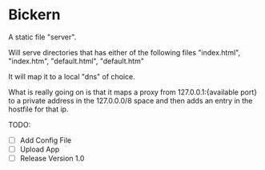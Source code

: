 # Bickern
A static file "server".

Will serve directories that has either of the following files
"index.html",
"index.htm",
"default.html",
"default.htm"

It will map it to a local "dns" of choice.

What is really going on is that it maps a proxy from 127.0.0.1:{available port} to a private address in the 127.0.0.0/8 space
and then adds an entry in the hostfile for that ip.

TODO:
- [ ] Add Config File
- [ ] Upload App
- [ ] Release Version 1.0
